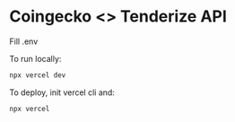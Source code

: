 # Coingecko <> Tenderize API

Fill .env

To run locally:

```bash
npx vercel dev
```

To deploy, init vercel cli and:

```bash
npx vercel
```
